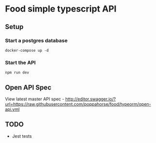 # Food simple typescript API

## Setup

### Start a postgres database
```
docker-compose up -d
```

### Start the API
```npm i
npm run dev
```

## Open API Spec
View latest master API spec - http://editor.swagger.io/?url=https://raw.githubusercontent.com/poppahorse/food/typeorm/open-api.yml

## TODO
- Jest tests
